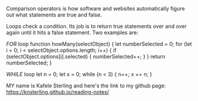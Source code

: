 Comparison operators is how software and websites automatically figure out what statements are true and false.


Loops check a condition. Its job is to return true statements over and over again until it hits a false statement. Two examples are:

*FOR* loop
function howMany(selectObject) {
  let numberSelected = 0;
  for (let i = 0; i < selectObject.options.length; i++) {
    if (selectObject.options[i].selected) {
      numberSelected++;
    }
  }
  return numberSelected;
}

*WHILE* loop
let n = 0;
let x = 0;
while (n < 3) {
  n++;
  x += n;
}
 
 MY name is Kafele Sterling and here's the link to my github page: https://knsterling.github.io/reading-notes/
